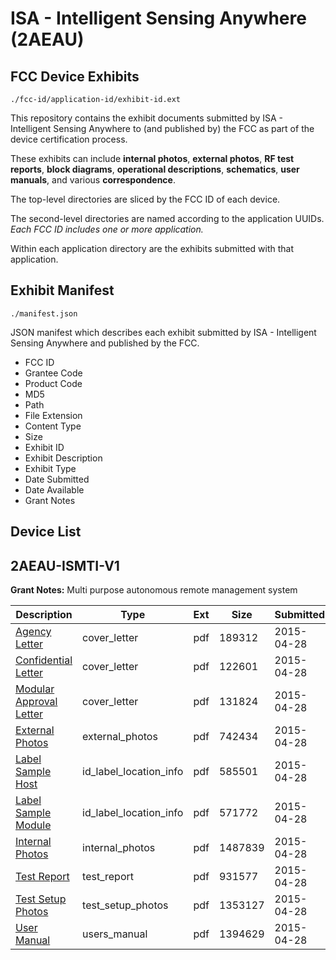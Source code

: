 # ISA - Intelligent Sensing Anywhere (2AEAU)
## FCC Device Exhibits

```
./fcc-id/application-id/exhibit-id.ext
```

This repository contains the exhibit documents submitted by ISA - Intelligent Sensing Anywhere to (and published by) the FCC as part of the device certification process.

These exhibits can include **internal photos**, **external photos**, **RF test reports**, **block diagrams**, **operational descriptions**, **schematics**, **user manuals**, and various **correspondence**.

The top-level directories are sliced by the FCC ID of each device.

The second-level directories are named according to the application UUIDs. *Each FCC ID includes one or more application.*

Within each application directory are the exhibits submitted with that application. 

## Exhibit Manifest

```
./manifest.json
```

JSON manifest which describes each exhibit submitted by ISA - Intelligent Sensing Anywhere and published by the FCC.

- FCC ID
- Grantee Code
- Product Code
- MD5
- Path
- File Extension
- Content Type
- Size
- Exhibit ID
- Exhibit Description
- Exhibit Type
- Date Submitted
- Date Available
- Grant Notes

## Device List
## 2AEAU-ISMTI-V1
**Grant Notes:** Multi purpose autonomous remote management system

| Description | Type | Ext | Size | Submitted | Available |
| ----------- | ---- | --- | ---- | --------- | --------- |
| [Agency Letter](2AEAU-ISMTI-V1/9a945af7f038194ce955775abd45c2fb/2598727.pdf) | cover_letter | pdf | 189312 | 2015-04-28 | 2015-04-28 |
| [Confidential Letter](2AEAU-ISMTI-V1/9a945af7f038194ce955775abd45c2fb/2598733.pdf) | cover_letter | pdf | 122601 | 2015-04-28 | 2015-04-28 |
| [Modular Approval Letter](2AEAU-ISMTI-V1/9a945af7f038194ce955775abd45c2fb/2598734.pdf) | cover_letter | pdf | 131824 | 2015-04-28 | 2015-04-28 |
| [External Photos](2AEAU-ISMTI-V1/9a945af7f038194ce955775abd45c2fb/2598728.pdf) | external_photos | pdf | 742434 | 2015-04-28 | 2015-04-28 |
| [Label Sample Host](2AEAU-ISMTI-V1/9a945af7f038194ce955775abd45c2fb/2598730.pdf) | id_label_location_info | pdf | 585501 | 2015-04-28 | 2015-04-28 |
| [Label Sample Module](2AEAU-ISMTI-V1/9a945af7f038194ce955775abd45c2fb/2598731.pdf) | id_label_location_info | pdf | 571772 | 2015-04-28 | 2015-04-28 |
| [Internal Photos](2AEAU-ISMTI-V1/9a945af7f038194ce955775abd45c2fb/2598729.pdf) | internal_photos | pdf | 1487839 | 2015-04-28 | 2015-04-28 |
| [Test Report](2AEAU-ISMTI-V1/9a945af7f038194ce955775abd45c2fb/2598735.pdf) | test_report | pdf | 931577 | 2015-04-28 | 2015-04-28 |
| [Test Setup Photos](2AEAU-ISMTI-V1/9a945af7f038194ce955775abd45c2fb/2598736.pdf) | test_setup_photos | pdf | 1353127 | 2015-04-28 | 2015-04-28 |
| [User Manual](2AEAU-ISMTI-V1/9a945af7f038194ce955775abd45c2fb/2598732.pdf) | users_manual | pdf | 1394629 | 2015-04-28 | 2015-04-28 |

